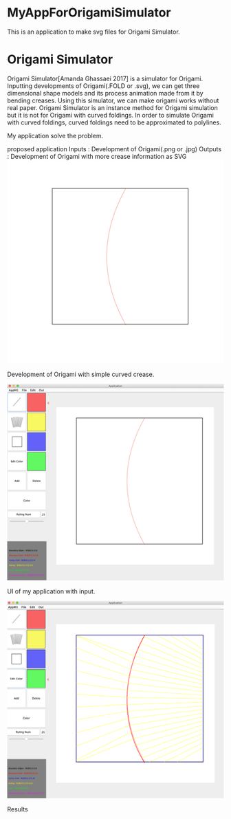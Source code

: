 # MyAppForOrigamiSimulator
This is an application to make svg files for Origami Simulator.

# Origami Simulator
Origami Simulator[Amanda Ghassaei 2017] is a simulator for Origami.
Inputting developments of Origami(.FOLD or .svg), we can get three dimensional shape models and its process animation made from it by bending creases.
Using this simulator, we can make origami works without real paper.
Origami Simulator is an instance method for Origami simulation but it is not for Origami with curved foldings.
In order to simulate Origami with curved foldings, curved foldings need to be approximated to polylines.

My application solve the problem.

proposed application
Inputs : Development of Origami(.png or .jpg)
Outputs : Development of Origami with more crease information as SVG
<img src="./forDrawApp/exDevelopmentOrigami/simpleCurve.png" width="600px">

Development of Origami with simple curved crease.

<img src="./forDrawApp/myUI.png" width="600px">

UI of my application with input.

<img src="./forDrawApp/myUI2.png" width="600px">

Results
